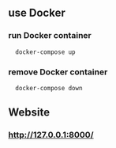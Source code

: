 ## use Docker
  ### run Docker container
      docker-compose up
  ### remove Docker container
      docker-compose down
## Website
  ### http://127.0.0.1:8000/
